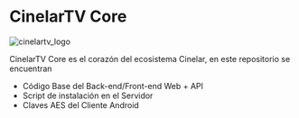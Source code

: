 # CinelarTV Core 

![cinelartv_logo](https://i.ibb.co/9NSGHHb/cinelartv-dark.png)



CinelarTV Core es el corazón del ecosistema Cinelar, en este repositorio se encuentran
  - Código Base del Back-end/Front-end Web + API
  - Script de instalación en el Servidor
  - Claves AES del Cliente Android
